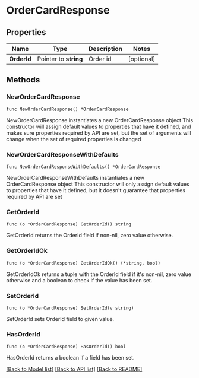 # OrderCardResponse

## Properties

Name | Type | Description | Notes
------------ | ------------- | ------------- | -------------
**OrderId** | Pointer to **string** | Order id | [optional] 

## Methods

### NewOrderCardResponse

`func NewOrderCardResponse() *OrderCardResponse`

NewOrderCardResponse instantiates a new OrderCardResponse object
This constructor will assign default values to properties that have it defined,
and makes sure properties required by API are set, but the set of arguments
will change when the set of required properties is changed

### NewOrderCardResponseWithDefaults

`func NewOrderCardResponseWithDefaults() *OrderCardResponse`

NewOrderCardResponseWithDefaults instantiates a new OrderCardResponse object
This constructor will only assign default values to properties that have it defined,
but it doesn't guarantee that properties required by API are set

### GetOrderId

`func (o *OrderCardResponse) GetOrderId() string`

GetOrderId returns the OrderId field if non-nil, zero value otherwise.

### GetOrderIdOk

`func (o *OrderCardResponse) GetOrderIdOk() (*string, bool)`

GetOrderIdOk returns a tuple with the OrderId field if it's non-nil, zero value otherwise
and a boolean to check if the value has been set.

### SetOrderId

`func (o *OrderCardResponse) SetOrderId(v string)`

SetOrderId sets OrderId field to given value.

### HasOrderId

`func (o *OrderCardResponse) HasOrderId() bool`

HasOrderId returns a boolean if a field has been set.


[[Back to Model list]](../README.md#documentation-for-models) [[Back to API list]](../README.md#documentation-for-api-endpoints) [[Back to README]](../README.md)


